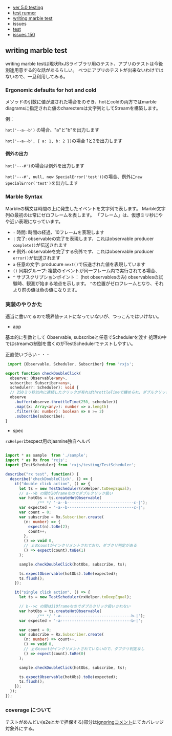 

 + [ver 5.0 testing](https://github.com/ReactiveX/rxjs/blob/master/doc/writing-marble-tests.md)
 + [test runner](https://github.com/ReactiveX/rxjs/blob/master/spec/helpers/tests2png/diagram-test-runner.js)
 + [writing marble test](https://github.com/ReactiveX/rxjs/blob/master/doc/writing-marble-tests.md)
 + issues
  + [test](https://github.com/ReactiveX/rxjs/issues/1529)
  + [issues 150](https://github.com/ReactiveX/rxjs/issues/150)

## writing marble test

writing marble testは現状RxJSライブラリ用のテスト、アプリのテストは今後別途用意する的な話があるらしい。
べつにアプリのテストが出来ないわけではないので、一旦利用してみる。

### Ergonomic defaults for hot and cold

メソッドの引数に値が渡された場合をのぞき、hotとcoldの両方ではmarble diagramsに指定された値のcharectersは文字列としてStreamを構築します。

例：

`hot('--a--b')` の場合、"a"と"b"を出力します

`hot('--a--b', { a: 1, b: 2 })`の場合 1と2を出力します

#### 例外の出力

`hot('---#')`の場合は例外を出力します

`hot('---#', null, new SpecialError('test'))`の場合、例外に`new SpecialError('test')`を出力します


### Marble Syntax

Marbleの構文は時間の上に発生したイベントを文字列で表します。
Marble文字列の最初のは常にゼロフレームを表します。
「フレーム」は、仮想ミリ秒にやや近い表現になっています。

 + `-`  時間:  時間の経過、10フレームを表現します
 + `|`  完了:  observableの完了を表現します、これはobservable producer `complete()`が伝送されます
 + `#` 例外: observableを完了する例外です、これはobservable producer `error()`が伝送されます
 + `a` 任意の文字: producure `next()`で伝送された値を表現しています
 + `()` 同期グループ: 複数のイベントが同一フレーム内で実行されてる場合、
 + `^` サブスクリプションポイント： (hot observablesのみ) observablesの試験時、観測が始まる地点を示します。
`^`の位置がゼロフレームとなり、それより前の値は負の値になります。


### 実装のやりかた

適当に書いてるので境界値テストになっていないが、つっこんではいけない。

 + app
 
基本的に引数として Observable, subscribeと任意でSchedulerを渡す
処理の中ではstreamの制御を書くのがTestSchedulerでテストしやすい。

正直使いづらい・・・
 
```typescript
 import {Observable, Scheduler, Subscriber} from 'rxjs';

export function checkDoubleClick(
  observe: Observable<any>,
  subscribe: Subscriber<any>,
  scheduler?: Scheduler): void {
  // 250ミリ秒以内に連続したクリックが有ればthrottleTimeで纏められ、ダブルクリック扱いとなる
  observe
    .buffer(observe.throttleTime(250, scheduler))
    .map((x: Array<any>): number => x.length)
    .filter((n: number): boolean => n >= 2)
    .subscribe(subscribe);
}

```

 + spec

`rxHelper`はexpect用のjasmine独自ヘルパ

```typescript

import * as sample  from './sample';
import * as Rx from 'rxjs';
import {TestScheduler} from 'rxjs/testing/TestScheduler';

describe("rx test", function() {
  describe('checkDoubleClick', () => {
    it("double click action", () => {
      let ts = new TestScheduler(rxHelper.toDeepEqual);
      // a-->b の間が20frameなのでダブルクリック扱い
      var hotObs = ts.createHotObservable(
              /** */ '-a--b-----------------------------c-|');
      var expected = '-a--b-----------------------------c-|';
      var count = 0;
      var subscribe = Rx.Subscriber.create(
        (n: number) => {
          expect(n).toBe(2);
          count++;
        },
        () => void 0,
        // 上のcountがインクリメントされており、ダブクリ判定がある
        () => expect(count).toBe(1)
      );

      sample.checkDoubleClick(hotObs, subscribe, ts);

      ts.expectObservable(hotObs).toBe(expected);
      ts.flush();
    });

    it("single click action", () => {
      let ts = new TestScheduler(rxHelper.toDeepEqual);

      // b-->c の間は310frameなのでダブルクリック扱いされない
      var hotObs = ts.createHotObservable(
              /** */ '-a-------------------------------b-|');
      var expected = '-a-------------------------------b-|';

      var count = 0;
      var subscribe = Rx.Subscriber.create(
        (n: number) => count++,
        () => void 0,
        // 上のcountがインクリメントされていないので、ダブクリ判定なし
        () => expect(count).toBe(0)
      );

      sample.checkDoubleClick(hotObs, subscribe, ts);

      ts.expectObservable(hotObs).toBe(expected);
      ts.flush();
    });
  });
});

```

### coverage について

テストがめんどい(e2eとかで担保する)部分は[ignoringコメント](https://github.com/gotwarlost/istanbul/blob/master/ignoring-code-for-coverage.md)にてカバレッジ対象外にする。

